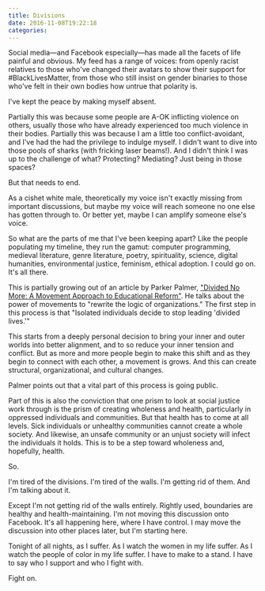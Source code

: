 ```yaml
---
title: Divisions
date: 2016-11-08T19:22:18
categories: 
---
```


Social media—and Facebook especially—has made all the facets of life painful and obvious. My feed has a range of voices: from openly racist relatives to those who've changed their avatars to show their support for #BlackLivesMatter, from those who still insist on gender binaries to those who've felt in their own bodies how untrue that polarity is.

I've kept the peace by making myself absent.

<!--more-->

Partially this was because some people are A-OK inflicting violence on others, usually those who have already experienced too much violence in their bodies. Partially this was because I am a little too conflict-avoidant, and I've had the had the privilege to indulge myself. I didn't want to dive into those pools of sharks (with fricking laser beams!). And I didn't think I was up to the challenge of what? Protecting? Mediating? Just being in those spaces?

But that needs to end.

As a cishet white male, theoretically my voice isn't exactly missing from important discussions, but maybe my voice will reach someone no one else has gotten through to. Or better yet, maybe I can amplify someone else's voice.

So what are the parts of me that I've been keeping apart? Like the people populating my timeline, they run the gamut: computer programming, medieval literature, genre literature, poetry, spirituality, science, digital humanities, environmental justice, feminism, ethical adoption. I could go on. It's all there.

This is partially growing out of an article by Parker Palmer, ["Divided No More: A Movement Approach to Educational Reform"][divided]. He talks about the power of movements to "rewrite the logic of organizations." The first step in this process is that "Isolated individuals decide to stop leading 'divided lives.'"

This starts from a deeply personal decision to bring your inner and outer worlds into better alignment, and to so reduce your inner tension and conflict. But as more and more people begin to make this shift and as they begin to connect with each other, a movement is grows. And this can create structural, organizational, and cultural changes.

Palmer points out that a vital part of this process is going public.

Part of this is also the conviction that one prism to look at social justice work through is the prism of creating wholeness and health, particularly in oppressed individuals and communities. But that health has to come at all levels. Sick individuals or unhealthy communities cannot create a whole society. And likewise, an unsafe community or an unjust society will infect the individuals it holds. This is to be a step toward wholeness and, hopefully, health.

So.

I'm tired of the divisions. I'm tired of the walls. I'm getting rid of them. And I'm talking about it.

Except I'm not getting rid of the walls entirely. Rightly used, boundaries are healthy and health-maintaining. I'm not moving this discussion onto Facebook. It's all happening here, where I have control. I may move the discussion into other places later, but I'm starting here.

Tonight of all nights, as I suffer. As I watch the women in my life suffer. As I watch the people of color in my life suffer. I have to make to a stand. I have to say who I support and who I fight with.

Fight on.

[divided]: http://www.couragerenewal.org/parker/writings/divided-no-more/ "Divided No More"
[healing-principles]: https://badassvisionaryhealers.wordpress.com/healing-justice-principles/ "Healing Justice Principles"
[acupuncture]: http://letstalkmovementbuilding.org/healing-justice-acupuncture-social-change/ "Healing Justice, Acupuncture, and Social Change"
[reflections]: https://inciteblog.wordpress.com/2010/08/05/reflections-from-detroit-transforming-wellness-wholeness/ "Reflections from Detroit"
[project]: http://www.healingjusticeproject.org/ "Healing Justice Project"

